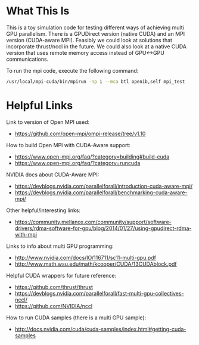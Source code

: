 
What This Is
============

This is a toy simulation code for testing different ways of achieving multi GPU
parallelism. There is a GPUDirect version (native CUDA) and an MPI version
(CUDA-aware MPI). Feasibly we could look at solutions that incorporate
thrust/nccl in the future. We could also look at a native CUDA version that
uses remote memory access instead of GPU<->GPU communications.

To run the mpi code, execute the following command:

```bash
/usr/local/mpi-cuda/bin/mpirun -np 1 --mca btl openib,self mpi_test 
```

Helpful Links
=============

Link to version of Open MPI used:
  * https://github.com/open-mpi/ompi-release/tree/v1.10

How to build Open MPI with CUDA-Aware support:
  * https://www.open-mpi.org/faq/?category=building#build-cuda
  * https://www.open-mpi.org/faq/?category=runcuda

NVIDIA docs about CUDA-Aware MPI:
  * https://devblogs.nvidia.com/parallelforall/introduction-cuda-aware-mpi/
  * https://devblogs.nvidia.com/parallelforall/benchmarking-cuda-aware-mpi/

Other helpful/interesting links:
  * https://community.mellanox.com/community/support/software-drivers/rdma-software-for-gpu/blog/2014/01/27/using-gpudirect-rdma-with-mpi

Links to info about multi GPU programming:
  * http://www.nvidia.com/docs/IO/116711/sc11-multi-gpu.pdf
  * http://www.math.wsu.edu/math/kcooper/CUDA/13CUDAblock.pdf

Helpful CUDA wrappers for future reference:
  * https://github.com/thrust/thrust
  * https://devblogs.nvidia.com/parallelforall/fast-multi-gpu-collectives-nccl/
  * https://github.com/NVIDIA/nccl

How to run CUDA samples (there is a multi GPU sample):
  * http://docs.nvidia.com/cuda/cuda-samples/index.html#getting-cuda-samples

